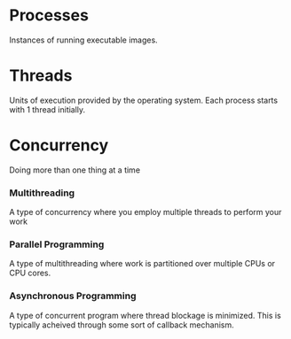 # Processes
Instances of running executable images.

# Threads
Units of execution provided by the operating system. Each process
starts with 1 thread initially.

# Concurrency
Doing more than one thing at a time

### Multithreading
A type of concurrency where you employ multiple threads to perform your work

### Parallel Programming
A type of multithreading where work is partitioned over multiple CPUs or CPU
cores.

### Asynchronous Programming
A type of concurrent program where thread blockage is minimized. This is
typically acheived through some sort of callback mechanism.